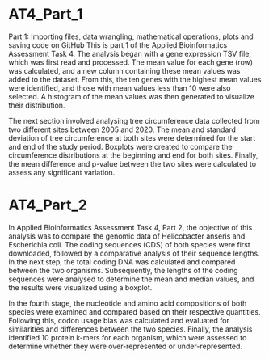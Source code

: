 # AT4_Part_1
Part 1: Importing files, data wrangling, mathematical operations, plots and saving code on GitHub
This is part 1 of the Applied Bioinformatics Assessment Task 4. The analysis began with a gene expression TSV file, which was first read and processed. The mean value for each gene (row) was calculated, and a new column containing these mean values was added to the dataset. From this, the ten genes with the highest mean values were identified, and those with mean values less than 10 were also selected. A histogram of the mean values was then generated to visualize their distribution.

The next section involved analysing tree circumference data collected from two different sites between 2005 and 2020. The mean and standard deviation of tree circumference at both sites were determined for the start and end of the study period. Boxplots were created to compare the circumference distributions at the beginning and end for both sites. Finally, the mean difference and p-value between the two sites were calculated to assess any significant variation.



# AT4_Part_2 
In Applied Bioinformatics Assessment Task 4, Part 2, the objective of this analysis was to compare the genomic data of Helicobacter anseris and Escherichia coli. The coding sequences (CDS) of both species were first downloaded, followed by a comparative analysis of their sequence lengths. In the next step, the total coding DNA was calculated and compared between the two organisms. Subsequently, the lengths of the coding sequences were analysed to determine the mean and median values, and the results were visualized using a boxplot.

In the fourth stage, the nucleotide and amino acid compositions of both species were examined and compared based on their respective quantities. Following this, codon usage bias was calculated and evaluated for similarities and differences between the two species. Finally, the analysis identified 10 protein k-mers for each organism, which were assessed to determine whether they were over-represented or under-represented.